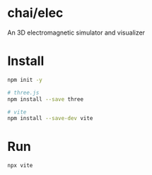 # chai/elec
An 3D electromagnetic simulator and visualizer

# Install
```bash 
npm init -y
```

```bash
# three.js
npm install --save three

# vite
npm install --save-dev vite
```

# Run
```bash
npx vite
```